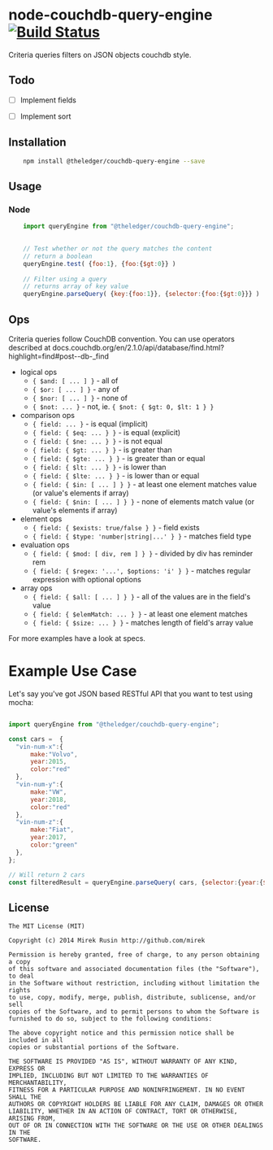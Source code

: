 
# node-couchdb-query-engine [![Build Status](https://travis-ci.org/wearetheledger/node-couchdb-query-engine.svg?branch=master)](https://travis-ci.org/wearetheledger/node-couchdb-query-engine)

Criteria queries filters on JSON objects couchdb style.

## Todo
- [ ] Implement fields
- [ ] Implement sort


## Installation
```bash
    npm install @theledger/couchdb-query-engine --save
```

## Usage

### Node
```javascript
    import queryEngine from "@theledger/couchdb-query-engine";

    
    // Test whether or not the query matches the content
    // return a boolean
    queryEngine.test( {foo:1}, {foo:{$gt:0}} )
    
    // Filter using a query
    // returns array of key value
    queryEngine.parseQuery( {key:{foo:1}}, {selector:{foo:{$gt:0}}} )
```

## Ops

Criteria queries follow CouchDB convention. You can use operators described at docs.couchdb.org/en/2.1.0/api/database/find.html?highlight=find#post--db-_find

* logical ops
  * `{ $and: [ ... ] }` - all of
  * `{ $or: [ ... ] }` - any of
  * `{ $nor: [ ... ] }` - none of
  * `{ $not: ... }` - not, ie. `{ $not: { $gt: 0, $lt: 1 } }`
* comparison ops
  * `{ field: ... }` - is equal (implicit)
  * `{ field: { $eq: ... } }` - is equal (explicit)
  * `{ field: { $ne: ... } }` - is not equal
  * `{ field: { $gt: ... } }` - is greater than
  * `{ field: { $gte: ... } }` - is greater than or equal
  * `{ field: { $lt: ... } }` - is lower than
  * `{ field: { $lte: ... } }` - is lower than or equal
  * `{ field: { $in: [ ... ] } }` - at least one element matches value (or value's elements if array)
  * `{ field: { $nin: [ ... ] } }` - none of elements match value (or value's elements if array)
* element ops
  * `{ field: { $exists: true/false } }` - field exists
  * `{ field: { $type: 'number|string|...' } }` - matches field type
* evaluation ops
  * `{ field: { $mod: [ div, rem ] } }` - divided by div has reminder rem
  * `{ field: { $regex: '...', $options: 'i' } }` - matches regular expression with optional options
* array ops
  * `{ field: { $all: [ ... ] } }` - all of the values are in the field's value
  * `{ field: { $elemMatch: ... } }` - at least one element matches
  * `{ field: { $size: ... } }` - matches length of field's array value

For more examples have a look at specs.

# Example Use Case

Let's say you've got JSON based RESTful API that you want to test using mocha:
```javascript

import queryEngine from "@theledger/couchdb-query-engine";

const cars =  {
  "vin-num-x":{
      make:"Volvo",
      year:2015,
      color:"red"
  }, 
  "vin-num-y":{
      make:"VW",
      year:2018,
      color:"red"
  }, 
  "vin-num-z":{
      make:"Fiat",
      year:2017,
      color:"green"
  }, 
};

// Will return 2 cars
const filteredResult = queryEngine.parseQuery( cars, {selector:{year:{$gt:2016}}} )
```

## License

    The MIT License (MIT)

    Copyright (c) 2014 Mirek Rusin http://github.com/mirek

    Permission is hereby granted, free of charge, to any person obtaining a copy
    of this software and associated documentation files (the "Software"), to deal
    in the Software without restriction, including without limitation the rights
    to use, copy, modify, merge, publish, distribute, sublicense, and/or sell
    copies of the Software, and to permit persons to whom the Software is
    furnished to do so, subject to the following conditions:

    The above copyright notice and this permission notice shall be included in all
    copies or substantial portions of the Software.

    THE SOFTWARE IS PROVIDED "AS IS", WITHOUT WARRANTY OF ANY KIND, EXPRESS OR
    IMPLIED, INCLUDING BUT NOT LIMITED TO THE WARRANTIES OF MERCHANTABILITY,
    FITNESS FOR A PARTICULAR PURPOSE AND NONINFRINGEMENT. IN NO EVENT SHALL THE
    AUTHORS OR COPYRIGHT HOLDERS BE LIABLE FOR ANY CLAIM, DAMAGES OR OTHER
    LIABILITY, WHETHER IN AN ACTION OF CONTRACT, TORT OR OTHERWISE, ARISING FROM,
    OUT OF OR IN CONNECTION WITH THE SOFTWARE OR THE USE OR OTHER DEALINGS IN THE
    SOFTWARE.
